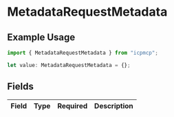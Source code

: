 # MetadataRequestMetadata

## Example Usage

```typescript
import { MetadataRequestMetadata } from "icpmcp";

let value: MetadataRequestMetadata = {};
```

## Fields

| Field       | Type        | Required    | Description |
| ----------- | ----------- | ----------- | ----------- |